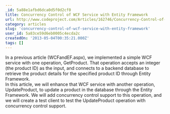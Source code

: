 ```yaml
---
_id: 5a88e1afbd6dca0d5f0d2cf0
title: Concurrency Control of WCF Service with Entity Framework
url: http://www.codeproject.com/Articles/162746/Concurrency-Control-of-WCF-Service-with-Entity-Fra
category: articles
slug: 'concurrency-control-of-wcf-service-with-entity-framework'
user_id: 5a83ce59d6eb0005c4ecda2c
createdOn: '2013-05-04T00:35:21.000Z'
tags: []
---
```


<div>In a previous article (WCFandEF.aspx), we implemented a simple WCF service with one operation, GetProduct. That operation accepts an integer (the product ID) as the input, and connects to a backend database to retrieve the product details for the specified product ID through Entity Framework.
<div>In this article, we will enhance that WCF service with another operation, UpdateProduct, to update a product in the database through the Entity Framework. We will add concurrency control support to this operation, and we will create a test client to test the UpdateProduct operation with concurrency control support.</div>
</div>
